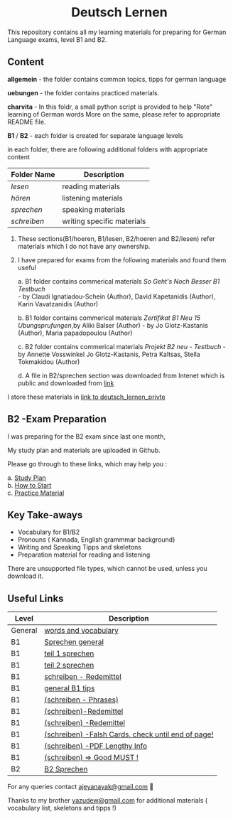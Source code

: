 <h1 align="center">Deutsch Lernen</h1>

This repository contains all my learning materials for preparing for German Language exams, level B1 and B2.

## Content

**allgemein** - the folder contains common topics, tipps for german language

**uebungen** - the folder contains practiced materials.

**charvita** - In this foldr, a small python script is provided to help "Rote" learning of German words
	       More on the same, please refer to appropriate README file.
	       
**B1** / **B2** - each folder is created for separate language levels

in each folder, there are following additional folders with appropriate content

Folder Name | Description
----------|-------------- 
*lesen* |reading materials
*hören* | listening materials
*sprechen* | speaking materials
*schreiben* | writing specific materials

1. These sections(B1/hoeren, B1/lesen, B2/hoeren and B2/lesen) refer materials which I do not have any ownership.
2. I have prepared for exams from the following materials and found them useful

	a. B1 folder contains commerical materials *So Geht's Noch Besser B1 Testbuch* <br />
	   - by Claudi lgnatiadou-Schein (Author), David Kapetanidis (Author), Karin Vavatzanidis (Author)<br />
	   
	b. B1 folder contains commerical materials *Zertifikat B1 Neu 15 Ubungsprufungen*,by Aliki Balser (Author) 
	   - by Jo Glotz-Kastanis (Author), Maria papadopoulou (Author)<br />
	   
	c. B2 folder contains commerical materials *Projekt B2 neu - Testbuch*
	   - by Annette Vosswinkel Jo Glotz-Kastanis, Petra Kaltsas, Stella Tokmakidou (Author)
	   
	d. A file in B2/sprechen section was downloaded from Intenet which is public and downloaded from [link](https://www.slideshare.net/HosseinAminottojari/goethezertifikat-b1-prfung-sprechen-themen-beispiele)

I store these materials in [link to deutsch_lernen_privte](https://github.com/ajeyln/deutsch_lernen_private)

## B2 -Exam Preparation
  
  I was preparing for the B2 exam since last one month, 
  
  My study plan and materials are uploaded in Github. 
  
  Please go through to these links, which may help you :
  
  a. [Study Plan](/allgemein/STUDY_PLAN.md) <br />
  b. [How to Start](/allgemein/wichtige_grammatic_teil.md) <br />
  c. [Practice Material](https://github.com/ajeyln/deutsch_lernen/tree/master/uebungen)

## Key Take-aways

* Vocabulary for B1/B2
* Pronouns ( Kannada, English grammmar background)
* Writing and Speaking Tipps and skeletons
* Preparation material for reading and listening

There are unsupported file types, which cannot be used, unless you download it.  

## Useful Links

Level |  Description    
|-----|------------
General | [words and vocabulary](https://deutsch.lingolia.com/de/wortschatz)
B1| [Sprechen general](https://gfarmak.wordpress.com/2014/07/10/redemittel-b1-neu-modul-sprechen/)
B1| [teil 1 sprechen](https://www.wattpad.com/126795221-deutsch-lernen-b1-redemittel-um-etwas-zusammen-zu)
B1| [teil 2 sprechen](https://www.wattpad.com/126795994-deutsch-lernen-b1-redemittel-um-ein-thema-zu)
B1 | [schreiben - Redemittel](https://www.wattpad.com/126797062-deutsch-lernen-b1-redemittel-um-%C3%BCber-ein-thema-zu)
B1| [general B1 tips]( http://longua.org/b1.tips.php)
B1 | [(schreiben - Phrases) ]( https://vk.com/topic-9110958_25005155)
B1 | [(schreiben)-Redemittel]( https://gfarmak.wordpress.com/2011/02/16/redemittel-b1/) 
B1 | [(schreiben) -Redemittel ]( http://www.goethe.de/ins/gb/lon/pro/meet-the-germans/materialien/lerntipps/Lerntipp_Leserbrief_schreiben.pdf) 
B1 | [(schreiben) -Falsh Cards, check until end of page!]( https://quizlet.com/279645799/b1-redemittel-schriftlicher-ausdruck-flash-cards/)
B1  |[(schreiben) -PDF Lengthy Info]( https://www.hamburg.de/contentblob/12385964/9b7f3e7ea85782f29624674bb7fd0d3a/data/schreibkompetenzen-trainieren.pdf )
B1 | [(schreiben) => Good MUST !](https://gymnaziumtm.cz/files/dokumenty/DSD-I-Schriftliche-Kommunikation.pdf)
B2| [B2 Sprechen ]( http://bfu.goethe.de/b2_mod_2MX6/sprechen.php)

For any queries contact ajeyanayak@gmail.com :rocket:

Thanks to my brother vazudew@gmail.com for additional materials ( vocabulary list, skeletons and tipps !)
